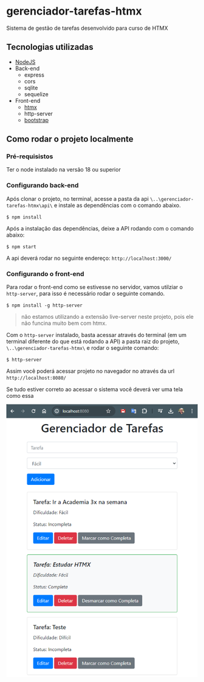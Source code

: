 # gerenciador-tarefas-htmx

Sistema de gestão de tarefas desenvolvido para curso de HTMX

## Tecnologias utilizadas

- [NodeJS](https://.nodejs.org)
- Back-end
  - express
  - cors
  - sqlite
  - sequelize
- Front-end
  - [htmx](https://htmx.org/)
  - http-server
  - [bootstrap](https://getbootstrap.com/)

## Como rodar o projeto localmente

### Pré-requisistos

Ter o node instalado na versão 18 ou superior

### Configurando back-end

Após clonar o projeto, no terminal, acesse a pasta da api `\..\gerenciador-tarefas-htmx\api\` e instale as dependências com o comando abaixo.

    $ npm install

Após a instalação das dependências, deixe a API rodando com o comando abaixo:

    $ npm start

A api deverá rodar no seguinte endereço: `http://localhost:3000/`

### Configurando o front-end

Para rodar o front-end como se estivesse no servidor, vamos utilziar o `http-server`, para isso é necessário rodar o seguinte comando.

    $ npm install -g http-server

> não estamos utilizando a extensão live-server neste projeto, pois ele não funcina muito bem com htmx.

Com o `http-server` instalado, basta acessar através do terminal (em um terminal diferente do que está rodando a API) a pasta raiz do projeto, `\..\gerenciador-tarefas-htmx\` e rodar o seguinte comando:

    $ http-server

Assim você poderá acessar projeto no navegador no através da url `http://localhost:8080/`

Se tudo estiver correto ao acessar o sistema você deverá ver uma tela como essa

![alt text](image.png)
